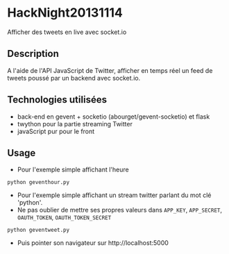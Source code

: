 HackNight20131114
=================

Afficher des tweets en live avec socket.io


Description
-----------
A l'aide de l'API JavaScript de Twitter, afficher en temps réel un feed de tweets poussé par un backend avec socket.io.

Technologies utilisées
----------------------
* back-end en gevent + socketio (abourget/gevent-socketio) et flask
* twython pour la partie streaming Twitter
* javaScript pur pour le front

Usage
-----
* Pour l'exemple simple affichant l'heure

`python geventhour.py`

* Pour l'exemple simple affichant un stream twitter parlant du mot clé 'python'.
* Ne pas oublier de mettre ses propres valeurs dans `APP_KEY`, `APP_SECRET`, `OAUTH_TOKEN`, `OAUTH_TOKEN_SECRET`

`python geventweet.py`

* Puis pointer son navigateur sur http://localhost:5000
